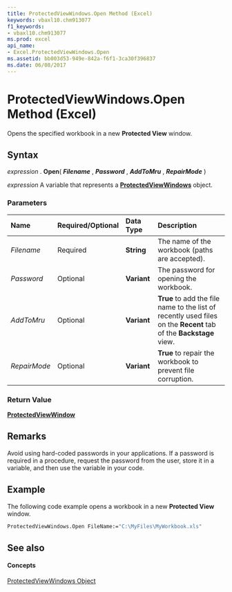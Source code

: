 ```yaml
---
title: ProtectedViewWindows.Open Method (Excel)
keywords: vbaxl10.chm913077
f1_keywords:
- vbaxl10.chm913077
ms.prod: excel
api_name:
- Excel.ProtectedViewWindows.Open
ms.assetid: bb003d53-949e-842a-f6f1-3ca30f396837
ms.date: 06/08/2017
---
```



# ProtectedViewWindows.Open Method (Excel)

Opens the specified workbook in a new  **Protected View** window.


## Syntax

 _expression_ . **Open**( **_Filename_** , **_Password_** , **_AddToMru_** , **_RepairMode_** )

 _expression_ A variable that represents a **[ProtectedViewWindows](Excel.ProtectedViewWindows.md)** object.


### Parameters



|**Name**|**Required/Optional**|**Data Type**|**Description**|
|:-----|:-----|:-----|:-----|
| _Filename_|Required| **String**|The name of the workbook (paths are accepted).|
| _Password_|Optional| **Variant**|The password for opening the workbook.|
| _AddToMru_|Optional| **Variant**| **True** to add the file name to the list of recently used files on the **Recent** tab of the **Backstage** view.|
| _RepairMode_|Optional| **Variant**| **True** to repair the workbook to prevent file corruption.|

### Return Value

 **[ProtectedViewWindow](Excel.ProtectedViewWindow.md)**


## Remarks

Avoid using hard-coded passwords in your applications. If a password is required in a procedure, request the password from the user, store it in a variable, and then use the variable in your code.


## Example

The following code example opens a workbook in a new  **Protected View** window.


```vb
ProtectedViewWindows.Open FileName:="C:\MyFiles\MyWorkbook.xls" 

```


## See also


#### Concepts


[ProtectedViewWindows Object](Excel.ProtectedViewWindows.md)

